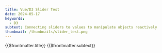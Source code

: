 ```yaml
---
title: Vue/D3 Slider Test
date: 2024-05-17
keywords:
  - D3
subtext: Connecting sliders to values to manipulate objects reactively
thumbnail: /thumbnails/slider_test.png
---
```


<script setup>
  import ReactiveSliders from '/components/graphs/ReactiveSliders.vue';
</script>

<FigureTitle>{{$frontmatter.title}}</FigureTitle>
<SubtitleHeader>{{$frontmatter.subtext}}</SubtitleHeader>
<D3PlotContainer>
<ReactiveSliders/>
</D3PlotContainer>

